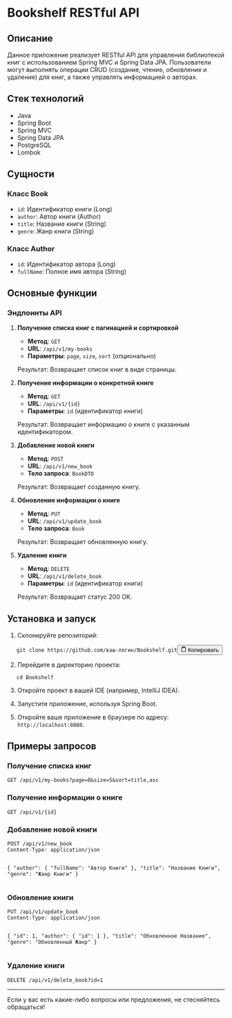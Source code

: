 <div class="markdown-body"><h1 id="bookshelf-restful-api">Bookshelf RESTful API</h1>
<h2 id="описание">Описание</h2>
<p>Данное приложение реализует RESTful API для управления библиотекой книг с использованием Spring MVC и Spring Data JPA. Пользователи могут выполнять операции CRUD (создание, чтение, обновление и удаление) для книг, а также управлять информацией о авторах.</p>
<h2 id="стек-технологий">Стек технологий</h2>
<ul>
<li>Java</li>
<li>Spring Boot</li>
<li>Spring MVC</li>
<li>Spring Data JPA</li>
<li>PostgreSQL </li>
<li>Lombok</li>
</ul>
<h2 id="сущности">Сущности</h2>
<h3 id="класс-book">Класс Book</h3>
<ul>
<li><code>id</code>: Идентификатор книги (Long)</li>
<li><code>author</code>: Автор книги (Author)</li>
<li><code>title</code>: Название книги (String)</li>
<li><code>genre</code>: Жанр книги (String)</li>
</ul>
<h3 id="класс-author">Класс Author</h3>
<ul>
<li><code>id</code>: Идентификатор автора (Long)</li>
<li><code>fullName</code>: Полное имя автора (String)</li>
</ul>
<h2 id="основные-функции">Основные функции</h2>
<h3 id="эндпоинты-api">Эндпоинты API</h3>
<ol>
<li><p><strong>Получение списка книг с пагинацией и сортировкой</strong></p>
<ul>
<li><strong>Метод</strong>: <code>GET</code></li>
<li><strong>URL</strong>: <code>/api/v1/my-books</code></li>
<li><strong>Параметры</strong>: <code>page</code>, <code>size</code>, <code>sort</code> (опционально)</li></ul>
<p>Результат: Возвращает список книг в виде страницы.</p></li>
<li><p><strong>Получение информации о конкретной книге</strong></p>
<ul>
<li><strong>Метод</strong>: <code>GET</code></li>
<li><strong>URL</strong>: <code>/api/v1/{id}</code></li>
<li><strong>Параметры</strong>: <code>id</code> (идентификатор книги)</li></ul>
<p>Результат: Возвращает информацию о книге с указанным идентификатором.</p></li>
<li><p><strong>Добавление новой книги</strong></p>
<ul>
<li><strong>Метод</strong>: <code>POST</code></li>
<li><strong>URL</strong>: <code>/api/v1/new_book</code></li>
<li><strong>Тело запроса</strong>: <code>BookDTO</code></li></ul>
<p>Результат: Возвращает созданную книгу.</p></li>
<li><p><strong>Обновление информации о книге</strong></p>
<ul>
<li><strong>Метод</strong>: <code>PUT</code></li>
<li><strong>URL</strong>: <code>/api/v1/update_book</code></li>
<li><strong>Тело запроса</strong>: <code>Book</code></li></ul>
<p>Результат: Возвращает обновленную книгу.</p></li>
<li><p><strong>Удаление книги</strong></p>
<ul>
<li><strong>Метод</strong>: <code>DELETE</code></li>
<li><strong>URL</strong>: <code>/api/v1/delete_book</code></li>
<li><strong>Параметры</strong>: <code>id</code> (идентификатор книги)</li></ul>
<p>Результат: Возвращает статус 200 OK.</p></li>
</ol>
<h2 id="установка-и-запуск">Установка и запуск</h2>
<ol>
<li>Склонируйте репозиторий:</li>
</ol>
<pre><code class="bash language-bash hljs">   git <span class="hljs-built_in">clone</span> https://github.com/ваш-логин/Bookshelf.git</code><button class="copy-ai-code" onclick="copyAICode(this)"><svg stroke="currentColor" fill="none" stroke-width="2" viewBox="0 0 24 24" stroke-linecap="round" stroke-linejoin="round" class="h-4 w-4" height="1em" width="1em" xmlns="http://www.w3.org/2000/svg"><path d="M16 4h2a2 2 0 0 1 2 2v14a2 2 0 0 1-2 2H6a2 2 0 0 1-2-2V6a2 2 0 0 1 2-2h2"></path><rect x="8" y="2" width="8" height="4" rx="1" ry="1"></rect></svg> <span class="label-copy-code">Копировать</span></button></pre>
<ol start="2">
<li>Перейдите в директорию проекта:</li>
</ol>
<pre><code class="bash language-bash hljs">   <span class="hljs-built_in">cd</span> Bookshelf</code></pre>
<ol start="3">
<li><p>Откройте проект в вашей IDE (например, IntelliJ IDEA).</p></li>
<li><p>Запустите приложение, используя Spring Boot.</p></li>
<li><p>Откройте ваше приложение в браузере по адресу: <code>http://localhost:8080</code>.</p></li>
</ol>
<h2 id="примеры-запросов">Примеры запросов</h2>
<h3 id="получение-списка-книг">Получение списка книг</h3>
<pre><code class="plaintext language-plaintext hljs">GET /api/v1/my-books?page=0&amp;size=5&amp;sort=title,asc</code></pre>
<h3 id="получение-информации-о-книге">Получение информации о книге</h3>
<pre><code class="plaintext language-plaintext hljs">GET /api/v1/{id}</code></pre>
<h3 id="добавление-новой-книги">Добавление новой книги</h3>
<pre><code class="plaintext language-plaintext hljs">POST /api/v1/new_book
Content-Type: application/json

{
  "author": {
    "fullName": "Автор Книги"
  },
  "title": "Название Книги",
  "genre": "Жанр Книги"
}</code></pre>
<h3 id="обновление-книги">Обновление книги</h3>
<pre><code class="plaintext language-plaintext hljs">PUT /api/v1/update_book
Content-Type: application/json

{
  "id": 1,
  "author": {
    "id": 1
  },
  "title": "Обновленное Название",
  "genre": "Обновленный Жанр"
}</code></pre>
<h3 id="удаление-книги">Удаление книги</h3>
<pre><code class="plaintext language-plaintext hljs">DELETE /api/v1/delete_book?id=1</code></pre>


<hr>
<p>Если у вас есть какие-либо вопросы или предложения, не стесняйтесь обращаться!</p></div>
